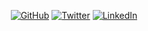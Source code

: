 <p align="center">
	<a href="https://github.com/bpg"><img src="https://img.shields.io/github/followers/bpg.svg?label=GitHub&style=social" alt="GitHub"></a>
	<a href="https://twitter.com/bpgca"><img src="https://img.shields.io/twitter/follow/bpgca?label=Pavel&style=social" alt="Twitter"></a>
	<a href="https://www.linkedin.com/in/pboldyrev"><img src="https://img.shields.io/badge/LinkedIn--_.svg?style=social&logo=linkedin" alt="LinkedIn"></a>
</p>
